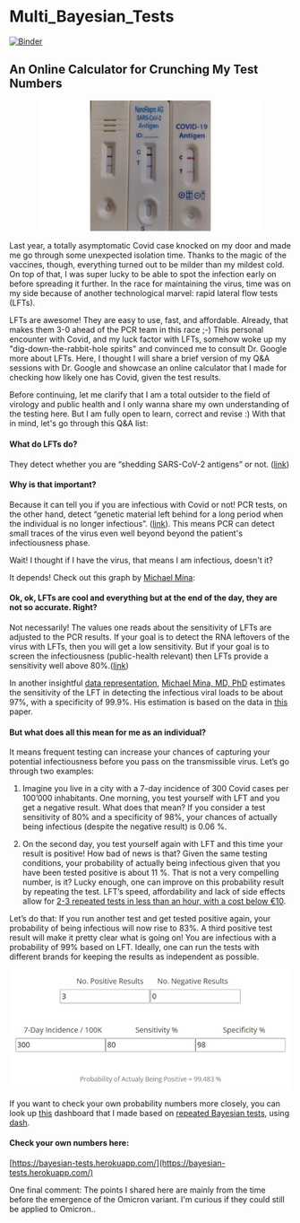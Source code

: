 # Multi_Bayesian_Tests


[![Binder](https://mybinder.org/badge_logo.svg)](https://mybinder.org/v2/gh/p-ayam/Multi_Bayesian_Tests/HEAD)

## An Online Calculator for Crunching My Test Numbers


<p align="center">
<img src="https://github.com/p-ayam/images/blob/main/title_Bayes.jpg" alt="alt text" width="400" height="whatever">
</p>

Last year, a totally asymptomatic Covid case knocked on my door and made me go through some unexpected isolation time. Thanks to the magic of the vaccines, though, everything turned out to be milder than my mildest cold. On top of that, I was super lucky to be able to spot the infection early on before spreading it further. In the race for maintaining the virus, time was on my side because of another technological marvel: rapid lateral flow tests (LFTs). 

LFTs are awesome! They are easy to use, fast, and affordable. Already, that makes them 3-0 ahead of the PCR team in this race ;-) This personal encounter with Covid, and my luck factor with LFTs, somehow woke up my "dig-down-the-rabbit-hole spirits" and convinced me to consult Dr. Google more about LFTs. Here, I thought I will share a brief version of my Q&A sessions with Dr. Google and showcase an online calculator that I made for checking how likely one has Covid, given the test results.

Before continuing, let me clarify that I am a total outsider to the field of virology and public health and I only wanna share my own understanding of the testing here. But I am fully open to learn, correct and revise :) With that in mind, let's go through this Q&A list:

#### What do LFTs do? 

They detect whether you are “shedding SARS-CoV-2 antigens” or not. ([link](https://www.dovepress.com/getfile.php?fileID=74968))

#### Why is that important? 

Because it can tell you if you are infectious with Covid or not! PCR tests, on the other hand, detect “genetic material left behind for a long period when the individual is no longer infectious”. ([link](https://www.dovepress.com/getfile.php?fileID=74968)). This means PCR can detect small traces of the virus even well beyond beyond the patient's infectiousness phase.

Wait! I thought if I have the virus, that means I am infectious, doesn't it?

It depends! Check out this graph by [Michael Mina](https://time.com/5912705/covid-19-stop-spread-christmas/):


#### Ok, ok, LFTs are cool and everything but at the end of the day, they are not so accurate. Right? 

Not necessarily! The values one reads about the sensitivity of LFTs are adjusted to the PCR results. If your goal is to detect the RNA leftovers of the virus with LFTs, then you will get a low sensitivity. But if your goal is to screen the infectiousness (public-health relevant) then LFTs provide a sensitivity well above 80%.([link](https://www.dovepress.com/getfile.php?fileID=74968)) 

In another insightful [data representation](https://twitter.com/michaelmina_lab/status/1438032854907301893/photo/1), [Michael Mina, MD, PhD](https://www.linkedin.com/in/michael-mina-md-phd-711918113?miniProfileUrn=urn%3Ali%3Afs_miniProfile%3AACoAABxvJv0BijhAYYDj5gB9hgkYAhRbpKsl7Jw&lipi=urn%3Ali%3Apage%3Ad_flagship3_publishing_post_edit%3BDic0mivzSFCIUZU6ZGsRsA%3D%3D) estimates the sensitivity of the LFT in detecting the infectious viral loads to be about 97%, with a specificity of 99.9%. His estimation is based on the data in [this](https://www.thelancet.com/journals/eclinm/article/PIIS2589-5370(21)00204-2/fulltext) paper.

#### But what does all this mean for me as an individual? 

It means frequent testing can increase your chances of capturing your potential infectiousness before you pass on the transmissible virus. Let’s go through two examples:

1. Imagine you live in a city with a 7-day incidence of 300 Covid cases per 100’000 inhabitants. One morning, you test yourself with LFT and you get a negative result. What does that mean? If you consider a test sensitivity of 80% and a specificity of 98%, your chances of actually being infectious (despite the negative result) is 0.06 %.

2. On the second day, you test yourself again with LFT and this time your result is positive! How bad of news is that? Given the same testing conditions, your probability of actually being infectious given that you have been tested positive is about 11 %. That is not a very compelling number, is it? 
Lucky enough, one can improve on this probability result by repeating the test. LFT’s speed, affordability and lack of side effects allow for <ins>2-3 repeated tests in less than an hour, with a cost below €10</ins>. 

Let’s do that: If you run another test and get tested positive again, your probability of being infectious will now rise to 83%. A third positive test result will make it pretty clear what is going on! You are infectious with a probability of 99% based on LFT. Ideally, one can run the tests with different brands for keeping the results as independent as possible.

<p align="center">
<img src="https://github.com/p-ayam/images/blob/main/App_Bayes.jpg" alt="alt text" width="500" height="whatever">
</p>

If you want to check your own probability numbers more closely, you can look up [this](https://bayesian-tests.herokuapp.com/) dashboard that I made based on [repeated Bayesian tests](https://towardsdatascience.com/multiple-bayesian-tests-in-row-2e4ad8fb5055), using [dash](https://plotly.com/dash/).

#### Check your own numbers here:
[https://bayesian-tests.herokuapp.com/](https://bayesian-tests.herokuapp.com/)

One final comment: The points I shared here are mainly from the time before the emergence of the Omicron variant. I'm curious if they could still be applied to Omicron..
